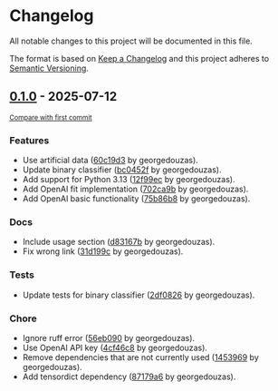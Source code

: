 # Changelog

All notable changes to this project will be documented in this file.

The format is based on [Keep a Changelog](http://keepachangelog.com/en/1.0.0/)
and this project adheres to [Semantic Versioning](http://semver.org/spec/v2.0.0.html).

<!-- insertion marker -->
## [0.1.0](https://github.com/georgedouzas/scikit-ai/releases/tag/0.1.0) - 2025-07-12

<small>[Compare with first commit](https://github.com/georgedouzas/scikit-ai/compare/fa06283561909c9b6b567daee6b23f60cd089d45...0.1.0)</small>

### Features

- Use artificial data ([60c19d3](https://github.com/georgedouzas/scikit-ai/commit/60c19d31626f4ce272f756a223ce9f667463c640) by georgedouzas).
- Update binary classifier ([bc0452f](https://github.com/georgedouzas/scikit-ai/commit/bc0452f72692cc8696a8e6b7b300f90707a350aa) by georgedouzas).
- Add support for Python 3.13 ([12f99ec](https://github.com/georgedouzas/scikit-ai/commit/12f99ec5832b1a39c07f14fab0a80ebdd1602a1b) by georgedouzas).
- Add OpenAI fit implementation ([702ca9b](https://github.com/georgedouzas/scikit-ai/commit/702ca9b175a0b893ecaffd4ac6a8c820d14ff54a) by georgedouzas).
- Add OpenAI basic functionality ([75b86b8](https://github.com/georgedouzas/scikit-ai/commit/75b86b8e7ef0cfcbb8c13b06680ef159cbecafe4) by georgedouzas).

### Docs

- Include usage section ([d83167b](https://github.com/georgedouzas/scikit-ai/commit/d83167b86ccddadeeda9bb01c772bf075ca8bd19) by georgedouzas).
- Fix wrong link ([31d199c](https://github.com/georgedouzas/scikit-ai/commit/31d199c4631d7408bfd6e5876241af1e7206eb27) by georgedouzas).

### Tests

- Update tests for binary classifier ([2df0826](https://github.com/georgedouzas/scikit-ai/commit/2df0826c575b796d71824ece4e6279f514e6defd) by georgedouzas).

### Chore

- Ignore ruff error ([56eb090](https://github.com/georgedouzas/scikit-ai/commit/56eb0900c12bfadcc6f52e0d2747c1130aaeb156) by georgedouzas).
- Use OpenAI API key ([4cf46c8](https://github.com/georgedouzas/scikit-ai/commit/4cf46c804177ae923a3a032834d6b1c554c617be) by georgedouzas).
- Remove dependencies that are not currently used ([1453969](https://github.com/georgedouzas/scikit-ai/commit/14539699e91faaf233e3f2d583da298091ebc13b) by georgedouzas).
- Add tensordict dependency ([87179a6](https://github.com/georgedouzas/scikit-ai/commit/87179a688e6e8a5bd8388a14eaee8fead76caae1) by georgedouzas).

